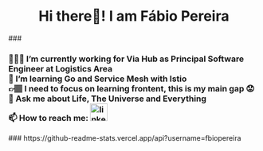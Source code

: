 <h1 align="center">Hi there👋! I am Fábio Pereira</h1>
###
<h3 align="left">
  
  👩🏾‍💻 I’m currently working for Via Hub as Principal Software Engineer at Logistics Area </br>
  🌱 I’m learning Go and Service Mesh with Istio </br>
  👉🏽 I need to focus on learning frontent, this is my main gap 😟 </br>
  💬 Ask me about Life, The Universe and Everything </br>
  📫 How to reach me: <a href="https://www.linkedin.com/in/fbiopereira/" target="_blank">
      <img src="https://img.shields.io/static/v1?message=LinkedIn&logo=linkedin&label=&color=0077B5&logoColor=white&labelColor=&style=for-the-badge" height="35" alt="linkedin logo"/> </a>
  
</h3>
###
https://github-readme-stats.vercel.app/api?username=fbiopereira

